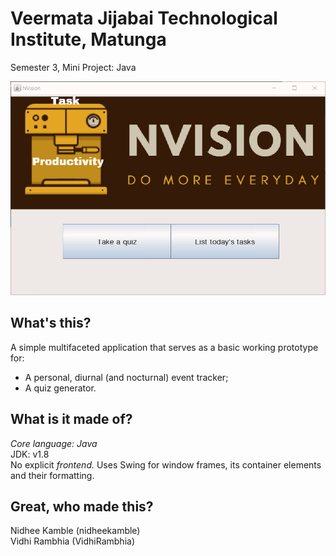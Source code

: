 # Veermata Jijabai Technological Institute, Matunga
Semester 3, Mini Project: Java

![Image here](https://github.com/VidhiRambhia/JAVA_project/blob/master/Final_Project/src/firstpage.PNG)

What's this?
------------

A simple multifaceted application that serves as a basic working prototype for:

* A personal, diurnal (and nocturnal) event tracker;
* A quiz generator.

What is it made of?
--------------------

*Core language: Java* <br>
JDK: v1.8 <br>
No explicit *frontend.* Uses Swing for window frames, its container elements and their formatting.

Great, who made this?
---------------------

Nidhee Kamble (nidheekamble) <br>
Vidhi Rambhia (VidhiRambhia)



